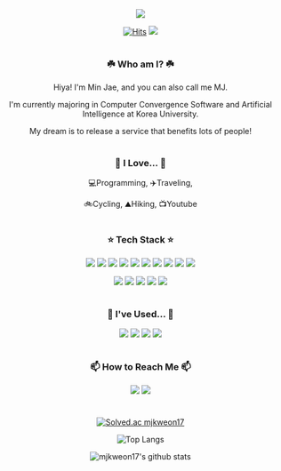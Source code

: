 <div align="center">

<img src="https://capsule-render.vercel.app/api?type=waving&color=086EEB&height=200&section=header&text=Min%20Jae's%20GitHub&fontSize=70" />

  <a>[![Hits](https://hits.seeyoufarm.com/api/count/incr/badge.svg?url=https%3A%2F%2Fgithub.com%2Fmjkweon17&count_bg=%232CA4F5&title_bg=%23512AEB&icon=&icon_color=%23E7E7E7&title=hits&edge_flat=false)](https://hits.seeyoufarm.com)</a>
  <a href="https://solved.ac/mjkweon17"><img src="http://mazassumnida.wtf/api/mini/generate_badge?boj=mjkweon17"/></a>

  <!--
  방문자수: https://hits.seeyoufarm.com/
  -->

#
<h3>☘️ Who am I? ☘️</h3>
<p>Hiya! I'm Min Jae, and you can also call me MJ.</p>
<p>I'm currently majoring in Computer Convergence Software and Artificial Intelligence at Korea University.</p>
<p>My dream is to release a service that benefits lots of people!</p>
</p>

#
<h3>💖 I Love... 💖</h3>
<p>💻Programming, ✈️Traveling,</p>
<p>🚲Cycling, ⛰️Hiking, 📺Youtube</p>

#
<h3>⭐ Tech Stack ⭐</h3>
<p>
<img src="https://img.shields.io/badge/C++-00599C?style=flat-square&logo=C%2b%2b&logoColor=white"/>
<img src="https://img.shields.io/badge/C-A8B9CC?style=flat-square&logo=C&logoColor=white"/>
<img src="https://img.shields.io/badge/Python-3776AB?style=flat-square&logo=Python&logoColor=white"/>
<img src="https://img.shields.io/badge/Java-007396?style=flat-square&logo=Java&logoColor=white"/>
<img src="https://img.shields.io/badge/HTML-E34F26?style=flat-square&logo=HTML5&logoColor=white"/>
<img src="https://img.shields.io/badge/CSS-1572B6?style=flat-square&logo=CSS3&logoColor=white"/>
<img src="https://img.shields.io/badge/JavaScript-F7DF1E?style=flat-square&logo=JavaScript&logoColor=black"/>
<img src="https://img.shields.io/badge/PHP-777BB4?style=flat-square&logo=PHP&logoColor=white"/>
<img src="https://img.shields.io/badge/MySQL-4479A1?style=flat-square&logo=MySQL&logoColor=white"/>
<img src="https://img.shields.io/badge/MariaDB-003545?style=flat-square&logo=MariaDB&logoColor=white"/>
</p>
<p>
<img src="https://img.shields.io/badge/Visual%20Studio-5C2D91?style=flat-square&logo=Visual%20Studio&logoColor=white"/>
<img src="https://img.shields.io/badge/Visual%20Studio%20Code-007ACC?style=flat-square&logo=Visual%20Studio%20Code&logoColor=white"/>
<img src="https://img.shields.io/badge/Android%20Studio-3DDC84?style=flat-square&logo=Android%20Studio&logoColor=white"/>
<img src="https://img.shields.io/badge/Eclipse%20IDE-2C2255?style=flat-square&logo=Eclipse%20IDE&logoColor=white"/>
<img src="https://img.shields.io/badge/CLion-000000?style=flat-square&logo=CLion&logoColor=white"/>
</p>

#
<h3>🐧 I've Used... 🐧</h3>
<p>
<img src="https://img.shields.io/badge/Figma-F24E1E?style=flat-square&logo=Figma&logoColor=white"/>
<img src="https://img.shields.io/badge/GitHub-181717?style=flat-square&logo=GitHub&logoColor=white"/>
<img src="https://img.shields.io/badge/Git-F05032?style=flat-square&logo=Git&logoColor=white"/>
<img src="https://img.shields.io/badge/Notion-000000?style=flat-square&logo=Notion&logoColor=white"/>
</p>
<!-- 
<img src="https://img.shields.io/badge/이름-색상코드?style=flat-square&logo=로고명&logoColor=로고색"/>
-->

#
<h3>📫 How to Reach Me 📫</h3>
<p>
<a href="https://mindorizip.tistory.com/" target='_blank'><img src="http://img.shields.io/badge/-Tistory-EA521F?style=flat"/></a>
<a href="mailto:mjkweon17@korea.ac.kr">
<img src="http://img.shields.io/badge/-Gmail-EA4335?style=flat&logo=Gmail&logoColor=white"/>
</p>

<!--
링크를 새탭 또는 새창에서 열어주는 a태그의 속성인 target='_blank'는 깃헙에서는 적용이 안됨!
-->

#

[![Solved.ac mjkweon17](http://mazassumnida.wtf/api/generate_badge?boj=mjkweon17)](https://solved.ac/mjkweon17)

![Top Langs](https://github-readme-stats.vercel.app/api/top-langs/?username=mjkweon17&layout=compact&theme=swift)

![mjkweon17's github stats](https://github-readme-stats.vercel.app/api?username=mjkweon17&show_icons=true&theme=swift)

<!--
깃허브 스탯: https://github.com/anuraghazra/github-readme-stats/blob/master/themes/README.md
백준 관련: https://github.com/mazassumnida/mazassumnida
-->

</div>
